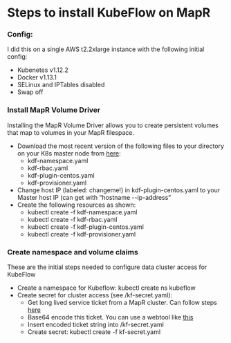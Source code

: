 # Steps to install KubeFlow on MapR
### Config: 
I did this on a single AWS t2.2xlarge instance with the following initial config:
* Kubenetes v1.12.2
* Docker v1.13.1
* SELinux and IPTables disabled
* Swap off


### Install MapR Volume Driver
Installing the MapR Volume Driver allows you to create persistent volumes that map to volumes in your MapR filespace.
* Download the most recent version of the following files to your directory on your K8s master node from [here](http://package.mapr.com/tools/KubernetesDataFabric/):
  * kdf-namespace.yaml
  * kdf-rbac.yaml
  * kdf-plugin-centos.yaml
  * kdf-provisioner.yaml
* Change host IP (labeled: changeme!) in kdf-plugin-centos.yaml to your Master host IP (can get with “hostname --ip-address”
* Create the following resources as shown:
  * kubectl create -f kdf-namespace.yaml
  * kubectl create -f kdf-rbac.yaml
  * kubectl create -f kdf-plugin-centos.yaml
  * kubectl create -f kdf-provisioner.yaml


### Create namespace and volume claims
These are the initial steps needed to configure data cluster access for KubeFlow
* Create a namespace for Kubeflow: kubectl create ns kubeflow
* Create secret for cluster access (see /kf-secret.yaml):
  * Get long lived service ticket from a MapR cluster. Can follow steps [here](https://mapr.com/docs/61/SecurityGuide/GeneratingServiceTicket.html)
  * Base64 encode this ticket. You can use a webtool like [this](https://www.base64encode.org/)
  * Insert encoded ticket string into /kf-secret.yaml 
  * Create secret: kubectl create -f kf-secret.yaml





